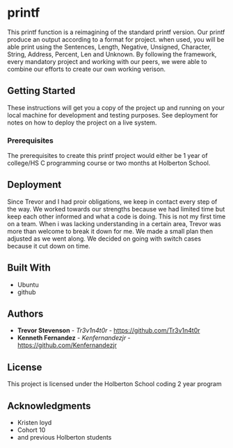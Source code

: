 # printf

This printf function is a reimagining of the standard printf version. Our printf 
produce an output according to a format for project. when used, you will be able 
print using the Sentences, Length, Negative, Unsigned, Character, String,
Address, Percent, Len and Unknown. By following the framework, every mandatory
project and working with our peers, we were able to combine our efforts to
create our own working verison.

## Getting Started

These instructions will get you a copy of the project up and running on your
local machine for development and testing purposes. See deployment for notes on
how to deploy the project on a live system.

### Prerequisites

The prerequisites to create this printf project would either be 1 year of
college/HS C programming course or two months at Holberton School.

## Deployment

Since Trevor and I had proir obligations, we keep in contact every step of the way.
We worked towards our strengths because we had limited time but keep each other
informed and what a code is doing. This is not my first time on a team. When i
was lacking understanding in a certain area, Trevor was more than welcome to break it down for me.
We made a small plan then adjusted as we went along. We decided on going with
switch cases because it cut down on time.

## Built With

* Ubuntu
* github

## Authors

* **Trevor Stevenson** - *Tr3v1n4t0r* - https://github.com/Tr3v1n4t0r
* **Kenneth Fernandez** - *Kenfernandezjr* - https://github.com/Kenfernandezjr

## License

This project is licensed under the Holberton School coding 2 year program

## Acknowledgments

* Kristen loyd
* Cohort 10
* and previous Holberton students
